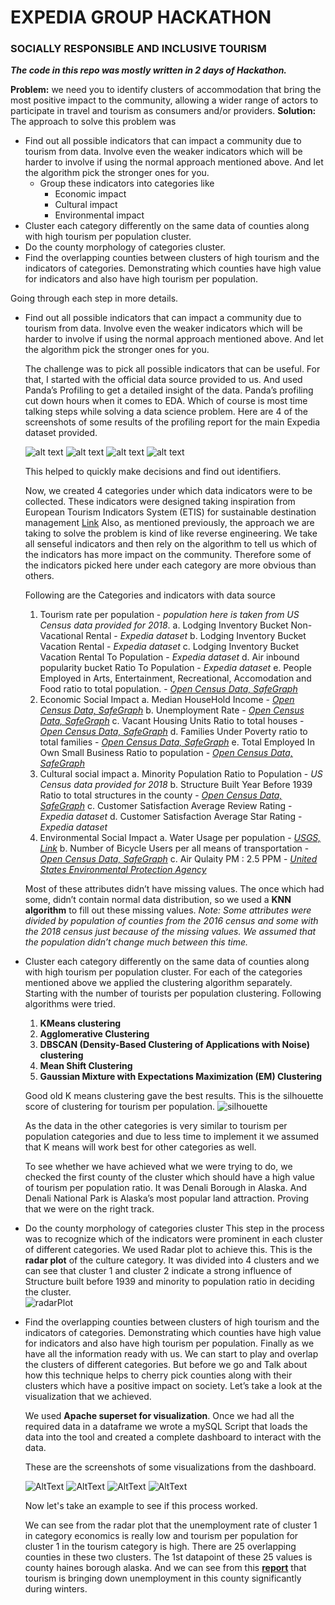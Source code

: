 # EXPEDIA GROUP HACKATHON
### SOCIALLY RESPONSIBLE AND INCLUSIVE TOURISM


***The code in this repo was mostly written in 2 days of Hackathon.*** 

**Problem:** 
we need you to identify clusters of accommodation that bring the most positive impact to the community, allowing a wider range of actors to participate in travel and tourism as consumers and/or providers.
**Solution:**
The approach to solve this problem was
* Find out all possible indicators that can impact a community due to tourism from data. Involve even the weaker indicators which will be harder to involve if using the normal approach mentioned above. And let the algorithm pick the stronger ones for you. 	
  * Group these indicators into categories like
    * Economic impact
    * Cultural impact
    * Environmental impact
* Cluster each category differently on the same data of counties along with high tourism per population cluster.
* Do the county morphology of categories cluster. 
* Find the overlapping counties between clusters of high tourism and the indicators of categories. Demonstrating which counties have high value for indicators and also have high tourism per population. 

Going through each step in more details. 
* Find out all possible indicators that can impact a community due to tourism from data. Involve even the weaker indicators which will be harder to involve if using the normal approach mentioned above. And let the algorithm pick the stronger ones for you.
  
  The challenge was to pick all possible indicators that can be useful. For that, I started with the official data source provided to us. And used Panda’s Profiling to get a detailed insight of the data. Panda’s profiling cut down hours when it comes to EDA. Which of course is most time talking steps while solving a data science problem. Here are 4 of the screenshots of some results of the profiling report for the main Expedia dataset provided. 

  ![alt text](https://github.com/vishalydv23/ExpediaHackathon/blob/master/data/ReadmeStore/pandasProfiling1.JPG "Pandas Profiling Example")
  ![alt text](https://github.com/vishalydv23/ExpediaHackathon/blob/master/data/ReadmeStore/pandasProfiling2.JPG "Pandas Profiling Example")
  ![alt text](https://github.com/vishalydv23/ExpediaHackathon/blob/master/data/ReadmeStore/pandasProfiling3.JPG "Pandas Profiling Example")
  ![alt text](https://github.com/vishalydv23/ExpediaHackathon/blob/master/data/ReadmeStore/pandasProfiling4.JPG "Pandas Profiling Example")

  This helped to quickly make decisions and find out identifiers.
  
  Now, we created 4 categories under which data indicators were to be collected. These indicators were designed taking inspiration from European Tourism Indicators System (ETIS) for sustainable destination management [Link](https://ec.europa.eu/growth/sectors/tourism/offer/sustainable/indicators_en)
  Also, as mentioned previously, the approach we are taking to solve the problem is kind of like reverse engineering. We take all senseful indicators and then rely on the algorithm to tell us which of the indicators has more impact on the community. Therefore some of the indicators picked here under each category are more obvious than others.
  
  Following are the Categories and indicators with data source
  1. Tourism rate per population - *population here is taken from US Census data provided for 2018*.
    a. Lodging Inventory Bucket Non-Vacational Rental - *Expedia dataset*
    b. Lodging Inventory Bucket Vacation Rental - *Expedia dataset*
    c. Lodging Inventory Bucket Vacation Rental To Population - *Expedia dataset*
    d. Air inbound popularity bucket Ratio To Population - *Expedia dataset*
    e. People Employed in Arts, Entertainment, Recreational, Accomodation and Food ratio to total population. - [*Open Census Data, SafeGraph*](https://www.safegraph.com/open-census-data)
  2. Economic Social Impact
    a.  Median HouseHold Income - [*Open Census Data, SafeGraph*](https://www.safegraph.com/open-census-data)
    b.  Unemployment Rate - [*Open Census Data, SafeGraph*](https://www.safegraph.com/open-census-data)
    c.  Vacant Housing Units Ratio to total houses - [*Open Census Data, SafeGraph*](https://www.safegraph.com/open-census-data)
    d. Families Under Poverty ratio to total families - [*Open Census Data, SafeGraph*](https://www.safegraph.com/open-census-data)
    e. Total Employed In Own Small Business Ratio to population - [*Open Census Data, SafeGraph*](https://www.safegraph.com/open-census-data)
  3. Cultural social impact
    a.  Minority Population Ratio to Population - *US Census data provided for 2018*
    b.  Structure Built Year Before 1939 Ratio to total structures in the county - [*Open Census Data, SafeGraph*](https://www.safegraph.com/open-census-data)
    c.  Customer Satisfaction Average Review Rating - *Expedia dataset*
    d.  Customer Satisfaction Average Star Rating - *Expedia dataset*
  4.  Environmental Social Impact
    a.  Water Usage per population - [*USGS, Link*](https://pubs.er.usgs.gov/publication/cir1441)
    b.  Number of Bicycle Users per all means of transportation - [*Open Census Data, SafeGraph*](https://www.safegraph.com/open-census-data)
    c.  Air Qulaity PM : 2.5 PPM - [*United States Environmental Protection Agency*](https://www.epa.gov/air-trends/air-quality-cities-and-counties)

  Most of these attributes didn’t have missing values. The once which had some, didn’t contain normal data distribution, so we used a **KNN algorithm** to fill out these missing values. 
  *Note: Some attributes were divided by population of counties from the 2016 census and some with the 2018 census just because of the missing values. We assumed that the population didn’t change much between this time.*
  
* Cluster each category differently on the same data of counties along with high tourism per population cluster.
  For each of the categories mentioned above we applied the clustering algorithm separately. Starting with the number of tourists per population clustering. Following algorithms were tried.
    1.  **KMeans clustering**
    2.  **Agglomerative Clustering**
    3.  **DBSCAN (Density-Based Clustering of Applications with Noise) clustering**
    4.  **Mean Shift Clustering**
    5.  **Gaussian Mixture with Expectations Maximization (EM) Clustering**
  
  Good old K means clustering gave the best results. This is the silhouette score of clustering for tourism per population. 
  ![silhouette](https://github.com/vishalydv23/ExpediaHackathon/blob/master/data/ReadmeStore/silhouette.JPG "silhouette score of clustering for tourism per population")

  As the data in the other categories is very similar to tourism per population categories and due to less time to implement it we assumed that K means will work best for other categories as well. 
  
  To see whether we have achieved what we were trying to do, we checked the first county of the cluster which should have a high value of tourism per population ratio. It was Denali Borough in Alaska. And Denali National Park is Alaska’s most popular land attraction. Proving that we were on the right track.

*  Do the county morphology of categories cluster
  This step in the process was to recognize which of the indicators were prominent in each cluster of different categories. We used Radar plot to achieve this. This is the **radar plot** of the culture category. It was divided into 4 clusters and we can see that cluster 1 and cluster 2 indicate a strong influence of Structure built before 1939 and minority to population ratio in deciding the cluster.   
  ![radarPlot](https://github.com/vishalydv23/ExpediaHackathon/blob/master/data/ReadmeStore/radarPlot.JPG "radar plot of the culture category")

*  Find the overlapping counties between clusters of high tourism and the indicators of categories. Demonstrating which counties have high value for indicators and also have high tourism per population.
  Finally as we have all the information ready with us. We can start to play and overlap the clusters of different categories. But before we go and Talk about how this technique helps to cherry pick counties along with their clusters which have a positive impact on society. Let’s take a look at the visualization that we achieved. 
  
    We used **Apache superset for visualization**. Once we had all the required data in a dataframe we wrote a mySQL Script that loads the data into the tool and created a complete dashboard to interact with the data. 

    These are the screenshots of  some visualizations from the dashboard.
    
    ![AltText](https://github.com/vishalydv23/ExpediaHackathon/blob/master/data/ReadmeStore/visualization1.JPG "Result Visualization")
    ![AltText](https://github.com/vishalydv23/ExpediaHackathon/blob/master/data/ReadmeStore/visualization1.JPG "Result Visualization")
    ![AltText](https://github.com/vishalydv23/ExpediaHackathon/blob/master/data/ReadmeStore/visualization1.JPG "Result Visualization")
    ![AltText](https://github.com/vishalydv23/ExpediaHackathon/blob/master/data/ReadmeStore/visualization1.JPG "Result Visualization")

    Now let's take an example to see if this process worked. 

    We can see from the radar plot that the unemployment rate of  cluster 1 in category economics is really low and tourism per population for cluster 1 in the tourism category is high. There are 25 overlapping counties in these two clusters. The 1st datapoint of these 25 values is county haines borough alaska. And we can see from this [**report**](https://www.hainesalaska.gov/sites/default/files/fileattachments/tourism/page/1424/haines_winter_visitor_study_revised.pdf) that tourism is bringing down unemployment in this county significantly during winters. 
























